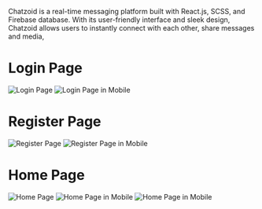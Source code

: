 Chatzoid is a real-time messaging platform built with React.js, SCSS, and Firebase database. With its user-friendly interface and sleek design, Chatzoid allows users to instantly connect with each other, share messages and media,

<h1>Login Page</h1>

![Login Page](screenshots/Login.png)
![Login Page in Mobile](screenshots/mobile_login.jpeg)

<h1>Register Page</h1>

![Register Page](screenshots/Register.png)
![Register Page in Mobile](screenshots/mobile_register.jpeg)

<h1>Home Page</h1>

![Home Page](screenshots/home.png)
![Home Page in Mobile](screenshots/mobile_home_1.jpeg)
![Home Page in Mobile](screenshots/mobile_home_2.jpeg)
